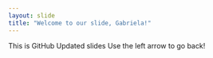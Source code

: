 ```yaml
---
layout: slide
title: "Welcome to our slide, Gabriela!"
---
```

This is GitHub Updated slides
Use the left arrow to go back!
